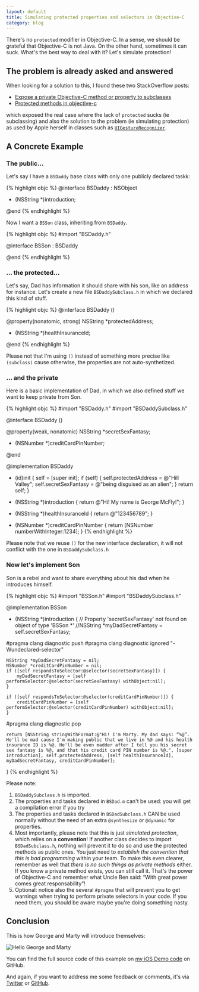 ```yaml
---
layout: default
title: Simulating protected properties and selectors in Objective-C
category: blog
---
```


There's no `protected` modifier in Objective-C. In a sense, we should be grateful that Objective-C is not Java. On the other hand, sometimes it can suck. What's the best way to deal with it? Let's simulate protection!


## The problem is already asked and answered

When looking for a solution to this, I found these two StackOverflow posts:

- [Expose a private Objective-C method or property to subclasses](http://stackoverflow.com/questions/12633627/expose-a-private-objective-c-method-or-property-to-subclasses)
- [Protected methods in objective-c](http://stackoverflow.com/questions/3725857/protected-methods-in-objective-c)

which exposed the real case where the lack of `protected` sucks (ie subclassing) and also the solution to the problem (ie simulating protection) as used by Apple herself in classes such as [`UIGestureRecognizer`](https://developer.apple.com/library/ios/documentation/uikit/reference/UIGestureRecognizer_Class/Reference/Reference.html).


## A Concrete Example

### The public...

Let's say I have a `BSDaddy` base class with only one publicly declared taskk:

{% highlight objc %}
@interface BSDaddy : NSObject

- (NSString *)introduction;

@end
{% endhighlight %}

Now I want a `BSSon` class, inheriting from `BSDaddy`.

{% highlight objc %}
#import "BSDaddy.h"

@interface BSSon : BSDaddy

@end
{% endhighlight %}


### ... the protected...

Let's say, Dad has information it should share with his son, like an address for instance. Let's create a new file `BSDaddySubclass.h` in which we declared this kind of stuff.

{% highlight objc %}
@interface BSDaddy ()

@property(nonatomic, strong) NSString *protectedAddress;

- (NSString *)healthInsuranceId;

@end
{% endhighlight %}

Please not that I'm using `()` instead of something more precise like `(subclass)` cause otherwise, the properties are not auto-synthetized.

### ... and the private

Here is a basic implementation of Dad, in which we also defined stuff we want to keep private from Son.

{% highlight objc %}
#import "BSDaddy.h"
#import "BSDaddySubclass.h"

@interface BSDaddy ()

@property(weak, nonatomic) NSString *secretSexFantasy;

- (NSNumber *)creditCardPinNumber;

@end

@implementation BSDaddy

- (id)init {
    self = [super init];
    if (self) {
        self.protectedAddress = @"Hill Valley";
        self.secretSexFantasy = @"being disguised as an alien";
    }
    return self;
}

- (NSString *)introduction {
    return @"Hi! My name is George McFly!";
}

- (NSString *)healthInsuranceId {
    return @"123456789";
}

- (NSNumber *)creditCardPinNumber {
    return [NSNumber numberWithInteger:1234];
}
{% endhighlight %}

Please note that we reuse `()` for the new interface declaration, it will not conflict with the one in `BSDaddySubclass.h`

### Now let's implement Son

Son is a rebel and want to share everything about his dad when he introduces himself.

{% highlight objc %}
#import "BSSon.h"
#import "BSDaddySubclass.h"

@implementation BSSon

- (NSString *)introduction {
    // Property 'secretSexFantasy' not found on object of type 'BSSon *'
    //NSString *myDadSecretFantasy = self.secretSexFantasy;

#pragma clang diagnostic push
#pragma clang diagnostic ignored "-Wundeclared-selector"

    NSString *myDadSecretFantasy = nil;
    NSNumber *creditCardPinNumber = nil;
    if ([self respondsToSelector:@selector(secretSexFantasy)]) {
        myDadSecretFantasy = [self performSelector:@selector(secretSexFantasy) withObject:nil];
    }

    if ([self respondsToSelector:@selector(creditCardPinNumber)]) {
        creditCardPinNumber = [self performSelector:@selector(creditCardPinNumber) withObject:nil];
    }

#pragma clang diagnostic pop

    return [NSString stringWithFormat:@"Hi! I'm Marty. My dad says: “%@”. He'll be mad cause I'm making public that we live in %@ and his health insurance ID is %@. He'll be even madder after I tell you his secret sex fantasy is %@, and that his credit card PIN number is %@.", [super introduction], self.protectedAddress, [self healthInsuranceId], myDadSecretFantasy, creditCardPinNumber];
}
{% endhighlight %}

Please note:

1. `BSDaddySubclass.h` is imported.
2. The properties and tasks declared in `BSDad.m` can't be used: you will get a compilation error if you try
3. The properties and tasks declared in `BSDadSubclass.h` CAN be used normally without the need of an extra `@synthesize` or `@dynamic` for properties.
4. Most importantly, please note that this is just *simulated protection*, which relies on a **convention**! If another class decides to import `BSDadSubclass.h`, nothing will prevent it to do so and use the protected methods as public ones. You just need to *establish the convention that this is bad programming* within your team. To make this even clearer, remember as well that *there is no such things as private methods* either. If you know a private method exists, you can still call it. That's the power of Objective-C and remember what Uncle Ben said: “With great power comes great responsability”!
5. Optional: notice also the several `#pragma` that will prevent you to get warnings when trying to perform private selectors in your code. If you need them, you should be aware maybe you're doing something nasty.

## Conclusion

This is how George and Marty will introduce themselves:

![Hello George and Marty](../../assets/images/inheritance.png "Nasty Marty")

You can find the full source code of this example on [my iOS Demo code][demo-ios] on GitHub.

And again, if you want to address me some feedback or comments, it's via [Twitter][twitter] or [GitHub][github].

[github]: https://github.com/dirtyhenry/bootstragram-blog/issues "Issues"
[twitter]: http://twitter.com/dirtyhenry
[demo-ios]: https://github.com/Bootstragram/bootstragram-ios
